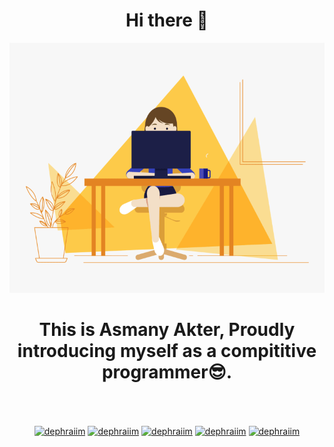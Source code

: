 <h1 align= "center"> Hi there 👋 </h1>


<p align = "center">
<img src="intro.gif" width="600" height="400">
</p>

<h1 align= "center">This is Asmany Akter, Proudly introducing myself as a compititive programmer😎. </h1>

<br>
<br>


<p align="center">
<a href=mailto:asmany2016@email.com target="blank"><img align="center" src="https://cdn.jsdelivr.net/npm/simple-icons@3.0.1/icons/mail-dot-ru.svg" alt="dephraiim" height="20" width="20" /></a>
<a href="https://www.linkedin.com/in/asmany-akter-212894192/" target="blank"><img align="center" src="https://cdn.jsdelivr.net/npm/simple-icons@3.0.1/icons/linkedin.svg" alt="dephraiim" height="20" width="20" /></a>
<a href="https://stackoverflow.com/users/13851735/asmany-akter" target="blank"><img align="center" src="https://cdn.jsdelivr.net/npm/simple-icons@3.0.1/icons/stackoverflow.svg" alt="dephraiim" height="20" width="20" /></a>
<a href="https://www.instagram.com/asmany_akter/" target="blank"><img align="center" src="https://cdn.jsdelivr.net/npm/simple-icons@3.0.1/icons/instagram.svg" alt="dephraiim" height="20" width="20" /></a>
<a href="https://www.facebook.com/asmany.akter.92/" target="blank"><img align="center" src="https://cdn.jsdelivr.net/npm/simple-icons@3.0.1/icons/facebook.svg" alt="dephraiim" height="20" width="20" /></a>
</p>
<br>
